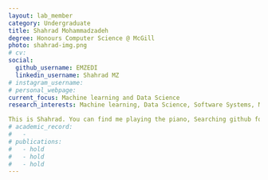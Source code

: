 ```yaml
---
layout: lab_member
category: Undergraduate
title: Shahrad Mohammadzadeh
degree: Honours Computer Science @ McGill 
photo: shahrad-img.png
# cv: 
social:
  github_username: EMZEDI
  linkedin_username: Shahrad MZ
# instagram_username:
# personal_webpage: 
current_focus: Machine learning and Data Science
research_interests: Machine learning, Data Science, Software Systems, Music Technology 

This is Shahrad. You can find me playing the piano, Searching github for new technologies, and playing basketball!
# academic_record:
#   -
# publications:
#   - hold
#   - hold
#   - hold
---
```

